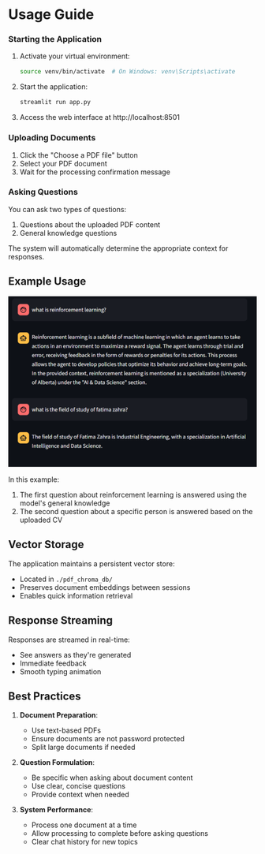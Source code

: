 # Usage Guide


### Starting the Application

1. Activate your virtual environment:
   ```bash
   source venv/bin/activate  # On Windows: venv\Scripts\activate
   ```

2. Start the application:
   ```bash
   streamlit run app.py
   ```

3. Access the web interface at http://localhost:8501

### Uploading Documents

1. Click the "Choose a PDF file" button
2. Select your PDF document
3. Wait for the processing confirmation message

### Asking Questions

You can ask two types of questions:
1. Questions about the uploaded PDF content
2. General knowledge questions

The system will automatically determine the appropriate context for responses.

## Example Usage

![Example Chat](../image.png)

In this example:
1. The first question about reinforcement learning is answered using the model's general knowledge
2. The second question about a specific person is answered based on the uploaded CV


## Vector Storage

The application maintains a persistent vector store:
- Located in `./pdf_chroma_db/`
- Preserves document embeddings between sessions
- Enables quick information retrieval

## Response Streaming

Responses are streamed in real-time:
- See answers as they're generated
- Immediate feedback
- Smooth typing animation

## Best Practices

1. **Document Preparation**:
   - Use text-based PDFs
   - Ensure documents are not password protected
   - Split large documents if needed

2. **Question Formulation**:
   - Be specific when asking about document content
   - Use clear, concise questions
   - Provide context when needed

3. **System Performance**:
   - Process one document at a time
   - Allow processing to complete before asking questions
   - Clear chat history for new topics